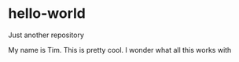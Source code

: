 # hello-world
Just another repository

My name is Tim.
This is pretty cool.
I wonder what all this works with
